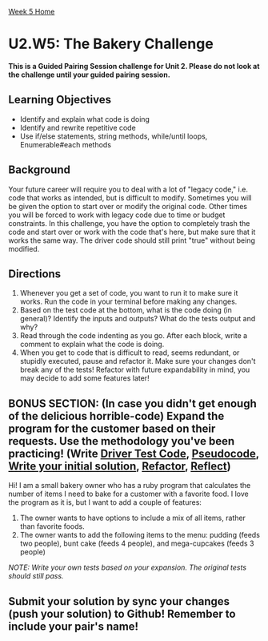 [Week 5 Home](../)

# U2.W5: The Bakery Challenge 

**This is a Guided Pairing Session challenge for Unit 2. Please do not look at the challenge until your guided pairing session.**

## Learning Objectives
- Identify and explain what code is doing
- Identify and rewrite repetitive code
- Use if/else statements, string methods, while/until loops, Enumerable#each methods

## Background
Your future career will require you to deal with a lot of "legacy code," i.e. code that works as intended, but is difficult to modify. Sometimes you will be given the option to start over or modify the original code. Other times you will be forced to work with legacy code due to time or budget constraints. In this challenge, you have the option to completely trash the code and start over or work with the code that's here, but make sure that it works the same way. The driver code should still print "true" without being modified.

## Directions

1. Whenever you get a set of code, you want to run it to make sure it works. Run the code in your terminal before making any changes.
2. Based on the test code at the bottom, what is the code doing (in general)? Identify the inputs and outputs? What do the tests output and why?
3. Read through the code indenting as you go. After each block, write a comment to explain what the code is doing.
4. When you get to code that is difficult to read, seems redundant, or stupidly executed, pause and refactor it. Make sure your changes don't break any of the tests! Refactor with future expandability in mind, you may decide to add some features later!
 

## BONUS SECTION: (In case you didn't get enough of the delicious horrible-code) Expand the program for the customer based on their requests. Use the methodology you've been practicing! (Write [Driver Test Code](../../references/driver_code.md), [Pseudocode](../../references/pseudocode.md), [Write your initial solution](../../references/initial_solution.md), [Refactor](../../references/refactoring.md), [Reflect](../../references/reflection_guidelines.md))


Hi! I am a small bakery owner who has a ruby program that calculates the 
number of items I need to bake for a customer with a favorite food. 
I love the program as it is, but I want to add a couple of features:

1. The owner wants to have options to include a mix of all items, rather than favorite foods.
2. The owner wants to add the following items to the menu: pudding (feeds two people), bunt cake (feeds 4 people), and mega-cupcakes (feeds 3 people)


*NOTE: Write your own tests based on your expansion. The original tests should still pass.*

## Submit your solution by sync your changes (push your solution) to Github! Remember to include your pair's name!
